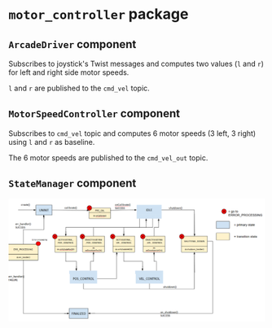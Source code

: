 # `motor_controller` package
  
## `ArcadeDriver` component

Subscribes to joystick's Twist messages and computes two values (`l` and `r`) for left and right side motor speeds.

`l` and `r` are published to the `cmd_vel` topic.

## `MotorSpeedController` component

Subscribes to `cmd_vel` topic and computes 6 motor speeds (3 left, 3 right) using `l` and `r` as baseline.

The 6 motor speeds are published to the `cmd_vel_out` topic.

## `StateManager` component

![State machine diagram](images/State_machine.PNG)
